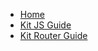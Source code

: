 <!-- docs/_sidebar.md -->

* [Home](/)
* [Kit JS Guide](js/kitjs/guide.md)
* [Kit Router Guide](js/router/guide.md)
